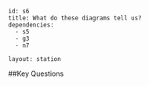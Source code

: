 ````
id: s6
title: What do these diagrams tell us?
dependencies:
  - s5
  - g3
  - n7

layout: station
````
##Key Questions
